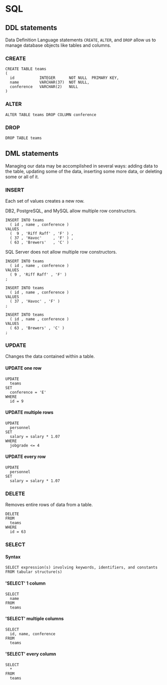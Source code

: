 # SQL

## DDL statements

Data Definition Language statements `CREATE`, `ALTER`, and `DROP` allow us to manage database objects like tables and columns.

### CREATE

```
CREATE TABLE teams
( 
  id           INTEGER      NOT NULL  PRIMARY KEY,
  name         VARCHAR(37)  NOT NULL,
  conference   VARCHAR(2)   NULL
)
```

### ALTER

```
ALTER TABLE teams DROP COLUMN conference
```

### DROP

```
DROP TABLE teams
```

## DML statements

Managing our data may be accomplished in several ways: adding data to the table, updating some of the data, inserting some more data, or deleting some or all of it.

### INSERT

Each set of values creates a new row.

DB2, PostgreSQL, and MySQL allow multiple row constructors.

```
INSERT INTO teams
  ( id , name , conference )
VALUES
  (  9 , 'Riff Raff' , 'F' ) ,
  ( 37 , 'Havoc'     , 'F' ) ,
  ( 63 , 'Brewers'   , 'C' )
```

SQL Server does not allow multiple row constructors.

```
INSERT INTO teams
  ( id , name , conference )
VALUES
  ( 9 , 'Riff Raff' , 'F' )
;

INSERT INTO teams
  ( id , name , conference )
VALUES
  ( 37 , 'Havoc' , 'F' )
;

INSERT INTO teams
  ( id , name , conference )
VALUES
  ( 63 , 'Brewers' , 'C' )
;
```

### UPDATE

Changes the data contained within a table.

#### UPDATE one row

```
UPDATE
  teams
SET
  conference = 'E' 
WHERE
  id = 9
```

#### UPDATE multiple rows

```
UPDATE
  personnel
SET
  salary = salary * 1.07
WHERE
  jobgrade <= 4
```

#### UPDATE every row

```
UPDATE
  personnel
SET
  salary = salary * 1.07
```

### DELETE

Removes entire rows of data from a table.

```
DELETE
FROM
  teams
WHERE
  id = 63
```

### SELECT

#### Syntax

```
SELECT expression(s) involving keywords, identifiers, and constants
FROM tabular structure(s)
```

#### 'SELECT' 1 column

```
SELECT
  name
FROM
  teams
```

#### 'SELECT' multiple columns

```
SELECT
  id, name, conference
FROM
  teams
```

#### 'SELECT' every column

```
SELECT
  *
FROM
  teams
```